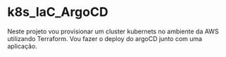 # k8s_IaC_ArgoCD


Neste projeto vou provisionar um cluster kubernets no ambiente da AWS 
utilizando Terraform.  Vou fazer o deploy do argoCD junto com uma 
aplicação.

<div class="github-card" data-user="lepture"></div>
<script src="https://cdn.jsdelivr.net/gh/lepture/github-cards@latest/jsdelivr/widget.js"></script>